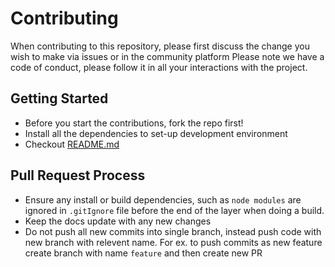 # Contributing

When contributing to this repository, please first discuss the change you wish to make via issues or in the community platform
Please note we have a code of conduct, please follow it in all your interactions with the project.

## Getting Started
- Before you start the contributions, fork the repo first!
- Install all the dependencies to set-up development environment
- Checkout [README.md](/README.md)

## Pull Request Process

- Ensure any install or build dependencies, such as `node modules` are ignored in `.gitIgnore` file before the end of the layer when doing a build.
- Keep the docs update with any new changes
- Do not push all new commits into single branch, instead push code with new branch with relevent name. For ex. to push commits as new feature create branch with name `feature` and then create new PR
